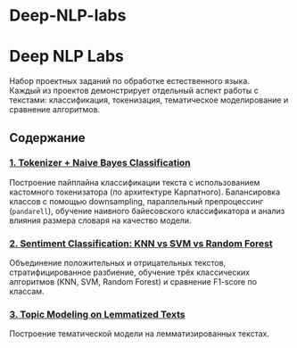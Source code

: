 # Deep-NLP-labs

# Deep NLP Labs

Набор проектных заданий по обработке естественного языка.  
Каждый из проектов демонстрирует отдельный аспект работы с текстами: классификация, токенизация, тематическое моделирование и сравнение алгоритмов.

## Содержание

### [1. Tokenizer + Naive Bayes Classification](nlp-hw1-tokenizer/)
Построение пайплайна классификации текста с использованием кастомного токенизатора (по архитектуре Карпатного). Балансировка классов с помощью downsampling, параллельный препроцессинг (`pandarell`), обучение наивного байесовского классификатора и анализ влияния размера словаря на качество модели.

### [2. Sentiment Classification: KNN vs SVM vs Random Forest](sentiment-classification/)
Объединение положительных и отрицательных текстов, стратифицированное разбиение, обучение трёх классических алгоритмов (KNN, SVM, Random Forest) и сравнение F1-score по классам.

### [3. Topic Modeling on Lemmatized Texts](topic-modeling-lda/)
Построение тематической модели на лемматизированных текстах. 

